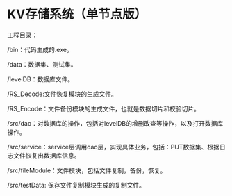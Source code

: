 # KV存储系统（单节点版）

工程目录：

/bin：代码生成的.exe。

/data：数据集、测试集。

/levelDB：数据库文件。

/RS_Decode:文件恢复模块的生成文件。

/RS_Encode：文件备份模块的生成文件，也就是数据切片和校验切片。

/src/dao：对数据库的操作，包括对levelDB的增删改查等操作，以及打开数据库操作。

/src/service：service层调用dao层，实现具体业务，包括：PUT数据集、根据日志文件恢复出数据库信息。

/src/fileModule：文件模块，包括文件复制，备份，恢复。

/src/testData: 保存文件复制模块生成的复制文件。